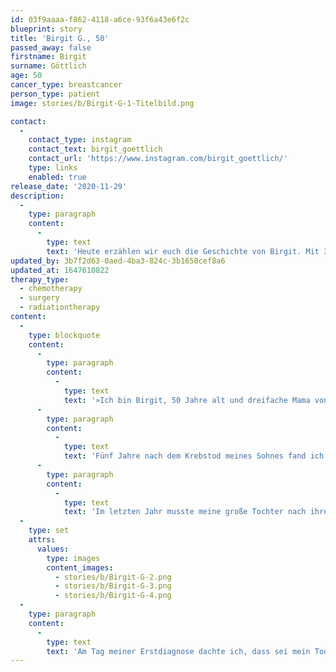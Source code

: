 ```yaml
---
id: 03f9aaaa-f862-4118-a6ce-93f6a43e6f2c
blueprint: story
title: 'Birgit G., 50'
passed_away: false
firstname: Birgit
surname: Göttlich
age: 50
cancer_type: breastcancer
person_type: patient
image: stories/b/Birgit-G-1-Titelbild.png

contact:
  -
    contact_type: instagram
    contact_text: birgit_goettlich
    contact_url: 'https://www.instagram.com/birgit_goettlich/'
    type: links
    enabled: true
release_date: '2020-11-29'
description:
  -
    type: paragraph
    content:
      -
        type: text
        text: 'Heute erzählen wir euch die Geschichte von Birgit. Mit 36 erhielt sie die Diagnose Brustkrebs. Fünf Jahre später bekam sie ein Rezidiv. Heute ist Birgit 50 und möchte mit ihrer Geschichte darauf aufmerksam machen, dass Krebs kein Alter kennt.'
updated_by: 3b7f2d63-0aed-4ba3-824c-3b1650cef8a6
updated_at: 1647610822
therapy_type:
  - chemotherapy
  - surgery
  - radiationtherapy
content:
  -
    type: blockquote
    content:
      -
        type: paragraph
        content:
          -
            type: text
            text: '»Ich bin Birgit, 50 Jahre alt und dreifache Mama von zwei Töchtern im Alter von 14 und 24 Jahren und einem Sohn, der Aufgrund eines Nephroblastoms leider nur 3 Jahre alt werden durfte. Wir verbrachten ein Jahr auf der Kinderonkologie, wo er Operationen, Chemotherapien und Bestrahlungen über sich ergehen lassen musste. Meine Ehe zerbrach.'
      -
        type: paragraph
        content:
          -
            type: text
            text: 'Fünf Jahre nach dem Krebstod meines Sohnes fand ich einen neuen Partner und wurde noch mal schwanger. Im sechsten Monat stellte ich Veränderungen an der Brust fest. Diese wurden vom Hautarzt mit Salbe behandelt, was natürlich nichts brachte. Als mein Baby dann da war, hatte ich beim Stillen weiterhin Probleme, doch die Hebamme beruhigte mich. Kurz vor Weihnachten ging ich dann zur Krebsvorsorge und meine Frauenärztin ertastete etwas in der Brust. Schließlich erhielt ich im Alter von 36 Jahren die Diagnose Brustkrebs. Mein drittes Kind war gerade erst vier Monate alt und statt Krabbelgruppe und Babyschwimmen stand nun für mich OP, Chemo, Bestrahlung, Antikörper- und Antihormontherapie auf dem Programm. Weitere fünf Jahre später wurde bei der jährlichen Mammographie ein Rezidiv entdeckt. Es entpuppte sich als DCIS und ich kam diesmal mit einer Operation und weiteren fünf Jahren Aromatasehemmer davon.'
      -
        type: paragraph
        content:
          -
            type: text
            text: 'Im letzten Jahr musste meine große Tochter nach ihrem Bruder auch den Papa gehen lassen. Er war an einem Ösophaguskarzinom erkrankt und gemeinsam haben wir ihn in den Tod begleitet.'
  -
    type: set
    attrs:
      values:
        type: images
        content_images:
          - stories/b/Birgit-G-2.png
          - stories/b/Birgit-G-3.png
          - stories/b/Birgit-G-4.png
  -
    type: paragraph
    content:
      -
        type: text
        text: 'Am Tag meiner Erstdiagnose dachte ich, dass sei mein Todesurteil und ich werde meine Kinder nicht aufwachsen sehen. In diesem Jahr durfte ich meinen 50. Geburtstag erleben und mein Rezidiv ist bereits 9 Jahre her. Mit meiner Geschichte möchte ich zeigen, dass Krebs wirklich jeden treffen kann, denn Krebs kennt kein Alter. Deshalb geht zur Vorsorge und passt auf Euch auf. Allen die gerade kämpfen müssen: Geht einen Schritt nach dem anderen und verliert vor allem nie die Hoffnung. Es lohnt sich zu kämpfen.«'
---
```

